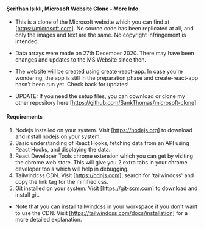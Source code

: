 #### Şerifhan Işıklı, Microsoft Website Clone - More Info

- This is a clone of the Microsoft website which you can find at [https://microsoft.com]. No source code has been replicated at all, and only the images and text are the same. No copyright infringement is intended.

- Data arrays were made on 27th December 2020. There may have been changes and updates to the MS Website since then.

- The website will be created using create-react-app. In case you're wondering, the app is still in the preparation phase and create-react-app hasn't been run yet. Check back for updates!

- UPDATE: If you need the setup files, you can download or clone my other repository here [https://github.com/SankThomas/microsoft-clone]

#### Requirements

1. Nodejs installed on your system. Visit [https://nodejs.org] to download and install nodejs on your system.
2. Basic understanding of React Hooks, fetching data from an API using React Hooks, and displaying the data.
3. React Developer Tools chrome extension which you can get by visiting the chrome web store. This will give you 2 extra tabs in your chrome developer tools which will help in debugging.
4. Tailwindcss CDN. Visit [https://cdnjs.com], search for 'tailwindcss' and copy the link tag for the minified css.
5. Git installed on your system. Visit [https://git-scm.com] to download and install git.

- Note that you can install tailwindcss in your workspace if you don't want to use the CDN. Visit [https://tailwindcss.com/docs/installation] for a more detailed explanation.
